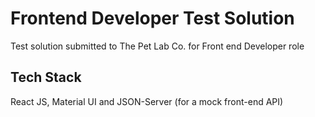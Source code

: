 # Frontend Developer Test Solution
Test solution submitted to The Pet Lab Co. for Front end Developer role

## Tech Stack
React JS, Material UI and JSON-Server (for a mock front-end API)
